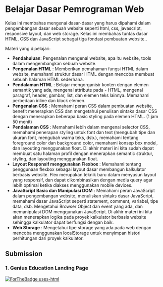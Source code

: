 # Belajar Dasar Pemrograman Web

Kelas ini membahas mengenai dasar-dasar yang harus dipahami dalam pengembangan dasar sebuah website seperti html, css, javascript, responsive layout, dan web storage. Kelas ini membahas tuntas dasar HTML, CSS dan JavaScript sebagai tiga fondasi pembuatan website..

Materi yang dipelajari:

- **Pendahuluan**: Pengenalan mengenai website, apa itu website, tools dalam mengembangkan sebuah website.
- **Pengenalan HTML** : Memberikan pemahaman fungsi HTML dalam website, memahami struktur dasar HTML dengan mencoba membuat sebuah halaman HTML sederhana.
- **Pendalaman HTML** : Belajar mengorganisir konten dengan elemen semantik yang ada, mengenal attribute pada - HTML, mengenal paragraf, header, gambar, list, dan elemen teks lainnya. Memahami perbedaan inline dan block elemen.
- **Pengenalan CSS** : Memahami peran CSS dalam pembuatan website, benefit menerapkan CSS dan mengetahui penulisan sintaks dasar CSS dengan menerapkan beberapa basic styling pada elemen HTML. (1 jam 50 menit)
- **Pendalaman CSS** : Memahami lebih dalam mengenai selector CSS, memahami penerapan styling untuk font dan text (mengubah tipe dan ukuran font, mengubah warna teks, dsb.), memahami tentang foreground color dan background color, memahami konsep box model, dan layouting menggunakan float. Di akhir materi ini kita sudah dapat membuat satu halaman profil dengan menerapkan semantic struktur, styling, dan layouting menggunakan float.
- **Layout Responsif menggunakan Flexbox** : Memahami tentang penggunaan flexbox sebagai layout dasar membangun kalkulator berbasis website. Flex merupakan teknik baru dalam menyusun layout yang responsif, dan dapat dikombinasikan dengan media query agar lebih optimal ketika diakses menggunakan mobile devices.
- **JavaScript Basic dan Manipulasi DOM** : Memahami peran JavaScript dalam pengembangan website, menuliskan sintaks dasar JavaScript, memahami dasar JavaScript seperti statement, comment, variabel, tipe data, dsb. Mengetahui Browser Object dan event yang ada, dan memanipulasi DOM menggunakan JavaScript. Di akhir materi ini kita akan menerapkan logika pada proyek kalkulator berbasis website sehingga kalkulator dapat berfungsi dengan baik.
- **Web Storage** : Mengetahui tipe storage yang ada pada web dengan mencoba menggunakan localStorage untuk menyimpan histori perhitungan dari proyek kalkulator.

## Submission

### 1. Genius Education Landing Page

[![ForTheBadge uses-html](http://ForTheBadge.com/images/badges/uses-html.svg)](https://cperdiansyah.github.io/dicoding-submission-dasar-pemrog-web/app/)
